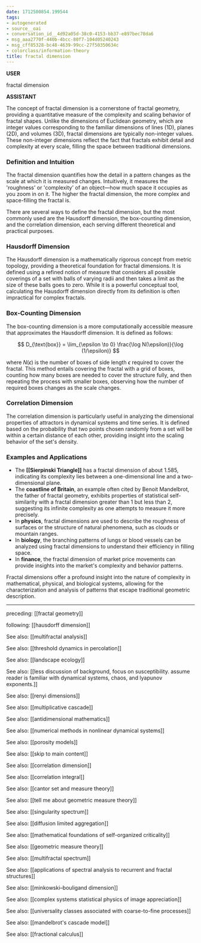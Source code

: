 ```yaml
---
date: 1712500854.199544
tags:
- autogenerated
- source__oai
- conversation_id__4d92a05d-38c0-4153-bb37-e897bec78da6
- msg_aaa2770f-440b-4bcc-80f7-104d05240243
- msg_cff85328-bc48-4639-99cc-27f50350634c
- colorclass/information-theory
title: fractal dimension
---
```


**USER**

fractal dimension


**ASSISTANT**

The concept of fractal dimension is a cornerstone of fractal geometry, providing a quantitative measure of the complexity and scaling behavior of fractal shapes. Unlike the dimensions of Euclidean geometry, which are integer values corresponding to the familiar dimensions of lines (1D), planes (2D), and volumes (3D), fractal dimensions are typically non-integer values. These non-integer dimensions reflect the fact that fractals exhibit detail and complexity at every scale, filling the space between traditional dimensions.

### Definition and Intuition

The fractal dimension quantifies how the detail in a pattern changes as the scale at which it is measured changes. Intuitively, it measures the 'roughness' or 'complexity' of an object—how much space it occupies as you zoom in on it. The higher the fractal dimension, the more complex and space-filling the fractal is.

There are several ways to define the fractal dimension, but the most commonly used are the Hausdorff dimension, the box-counting dimension, and the correlation dimension, each serving different theoretical and practical purposes.

### Hausdorff Dimension

The Hausdorff dimension is a mathematically rigorous concept from metric topology, providing a theoretical foundation for fractal dimensions. It is defined using a refined notion of measure that considers all possible coverings of a set with balls of varying radii and then takes a limit as the size of these balls goes to zero. While it is a powerful conceptual tool, calculating the Hausdorff dimension directly from its definition is often impractical for complex fractals.

### Box-Counting Dimension

The box-counting dimension is a more computationally accessible measure that approximates the Hausdorff dimension. It is defined as follows:

$$ D_{\text{box}} = \lim_{\epsilon \to 0} \frac{\log N(\epsilon)}{\log (1/\epsilon)} $$

where $N(\epsilon)$ is the number of boxes of side length $\epsilon$ required to cover the fractal. This method entails covering the fractal with a grid of boxes, counting how many boxes are needed to cover the structure fully, and then repeating the process with smaller boxes, observing how the number of required boxes changes as the scale changes.

### Correlation Dimension

The correlation dimension is particularly useful in analyzing the dimensional properties of attractors in dynamical systems and time series. It is defined based on the probability that two points chosen randomly from a set will be within a certain distance of each other, providing insight into the scaling behavior of the set's density.

### Examples and Applications

- The **[[Sierpinski Triangle]]** has a fractal dimension of about $1.585$, indicating its complexity lies between a one-dimensional line and a two-dimensional plane.
- The **coastline of Britain**, an example often cited by Benoit Mandelbrot, the father of fractal geometry, exhibits properties of statistical self-similarity with a fractal dimension greater than 1 but less than 2, suggesting its infinite complexity as one attempts to measure it more precisely.
- In **physics**, fractal dimensions are used to describe the roughness of surfaces or the structure of natural phenomena, such as clouds or mountain ranges.
- In **biology**, the branching patterns of lungs or blood vessels can be analyzed using fractal dimensions to understand their efficiency in filling space.
- In **finance**, the fractal dimension of market price movements can provide insights into the market's complexity and behavior patterns.

Fractal dimensions offer a profound insight into the nature of complexity in mathematical, physical, and biological systems, allowing for the characterization and analysis of patterns that escape traditional geometric description.


---

preceding: [[fractal geometry]]  


following: [[hausdorff dimension]]

See also: [[multifractal analysis]]


See also: [[threshold dynamics in percolation]]


See also: [[landscape ecology]]


See also: [[less discussion of background, focus on susceptibility. assume reader is familiar with dynamical systems, chaos, and lyapunov exponents.]]


See also: [[renyi dimensions]]


See also: [[multiplicative cascade]]


See also: [[antidimensional mathematics]]


See also: [[numerical methods in nonlinear dynamical systems]]


See also: [[porosity models]]


See also: [[skip to main content]]


See also: [[correlation dimension]]


See also: [[correlation integral]]


See also: [[cantor set and measure theory]]


See also: [[tell me about geometric measure theory]]


See also: [[singularity spectrum]]


See also: [[diffusion limited aggregation]]


See also: [[mathematical foundations of self-organized criticality]]


See also: [[geometric measure theory]]


See also: [[multifractal spectrum]]


See also: [[applications of spectral analysis to recurrent and fractal structures]]


See also: [[minkowski–bouligand dimension]]


See also: [[complex systems statistical physics of image appreciation]]


See also: [[universality classes associated with coarse-to-fine processes]]


See also: [[mandelbrot's cascade model]]


See also: [[fractional calculus]]